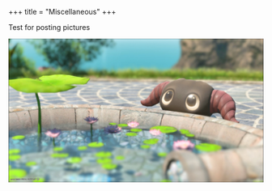 +++
title = "Miscellaneous"
+++

Test for posting pictures

<p style="text-align: center;"><img src="./else/Yan.JPG" alt="ヤーン"></p>